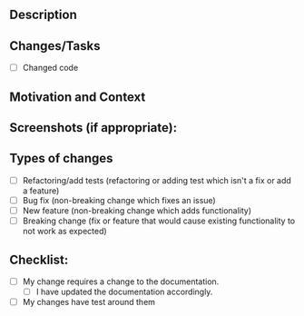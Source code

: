 <!--- Provide a general summary of your changes in the Title above -->

## Description
<!--- Describe your changes in detail -->

## Changes/Tasks
<!--- Add your changes or task as points (descriptions can be TL;DR) -->
- [ ] Changed code

## Motivation and Context
<!--- Why is this change required? What problem does it solve? -->
<!--- If it fixes an open issue, please link to the issue here. -->

## Screenshots (if appropriate):
<!--- If not delete the sub-heading above -->

## Types of changes
<!--- What types of changes does your code introduce? Put an `x` in all the boxes that apply: -->
- [ ] Refactoring/add tests (refactoring or adding test which isn't a fix or add a feature)
- [ ] Bug fix (non-breaking change which fixes an issue)
- [ ] New feature (non-breaking change which adds functionality)
- [ ] Breaking change (fix or feature that would cause existing functionality to not work as expected)

## Checklist:
<!--- Go over all the following points, and put an `x` in all the boxes that apply. -->
- [ ] My change requires a change to the documentation.
  - [ ] I have updated the documentation accordingly.
- [ ] My changes have test around them
